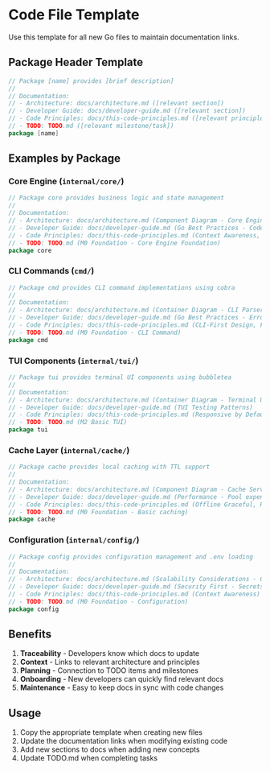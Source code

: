# Code File Template

Use this template for all new Go files to maintain documentation links.

## Package Header Template

```go
// Package [name] provides [brief description]
//
// Documentation:
// - Architecture: docs/architecture.md ([relevant section])
// - Developer Guide: docs/developer-guide.md ([relevant section])
// - Code Principles: docs/this-code-principles.md ([relevant principle])
// - TODO: TODO.md ([relevant milestone/task])
package [name]
```

## Examples by Package

### Core Engine (`internal/core/`)
```go
// Package core provides business logic and state management
//
// Documentation:
// - Architecture: docs/architecture.md (Component Diagram - Core Engine)
// - Developer Guide: docs/developer-guide.md (Go Best Practices - Code Organization)
// - Code Principles: docs/this-code-principles.md (Context Awareness, Responsive by Default)
// - TODO: TODO.md (M0 Foundation - Core Engine Foundation)
package core
```

### CLI Commands (`cmd/`)
```go
// Package cmd provides CLI command implementations using cobra
//
// Documentation:
// - Architecture: docs/architecture.md (Container Diagram - CLI Parser)
// - Developer Guide: docs/developer-guide.md (Go Best Practices - Error Handling)
// - Code Principles: docs/this-code-principles.md (CLI-First Design, Fail Fast)
// - TODO: TODO.md (M0 Foundation - CLI Command)
package cmd
```

### TUI Components (`internal/tui/`)
```go
// Package tui provides terminal UI components using bubbletea
//
// Documentation:
// - Architecture: docs/architecture.md (Container Diagram - Terminal UI)
// - Developer Guide: docs/developer-guide.md (TUI Testing Patterns)
// - Code Principles: docs/this-code-principles.md (Responsive by Default, CLI-First Design)
// - TODO: TODO.md (M2 Basic TUI)
package tui
```

### Cache Layer (`internal/cache/`)
```go
// Package cache provides local caching with TTL support
//
// Documentation:
// - Architecture: docs/architecture.md (Component Diagram - Cache Service)
// - Developer Guide: docs/developer-guide.md (Performance - Pool expensive resources)
// - Code Principles: docs/this-code-principles.md (Offline Graceful, Responsive by Default)
// - TODO: TODO.md (M0 Foundation - Basic caching)
package cache
```

### Configuration (`internal/config/`)
```go
// Package config provides configuration management and .env loading
//
// Documentation:
// - Architecture: docs/architecture.md (Scalability Considerations - Config)
// - Developer Guide: docs/developer-guide.md (Security First - Secrets Management)
// - Code Principles: docs/this-code-principles.md (Context Awareness)
// - TODO: TODO.md (M0 Foundation - Configuration)
package config
```

## Benefits

1. **Traceability** - Developers know which docs to update
2. **Context** - Links to relevant architecture and principles
3. **Planning** - Connection to TODO items and milestones
4. **Onboarding** - New developers can quickly find relevant docs
5. **Maintenance** - Easy to keep docs in sync with code changes

## Usage

1. Copy the appropriate template when creating new files
2. Update the documentation links when modifying existing code
3. Add new sections to docs when adding new concepts
4. Update TODO.md when completing tasks
